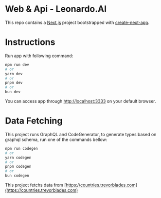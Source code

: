 # Web & Api - Leonardo.AI

This repo contains a [Next.js](https://nextjs.org/) project bootstrapped with [create-next-app](https://github.com/vercel/next.js/tree/canary/packages/create-next-app).

# Instructions

Run app with following command:

```bash
npm run dev
# or
yarn dev
# or
pnpm dev
# or
bun dev
```

You can access app through [http://localhost:3333](http://localhost:3333) on your default browser.

# Data Fetching

This project runs GraphQL and CodeGenerator, to generate types based on graphql schema, run one of the commands bellow:

```bash
npm run codegen
# or
yarn codegen
# or
pnpm codegen
# or
bun codegen
```
This project fetchs data from [https://countries.trevorblades.com](https://countries.trevorblades.com)

